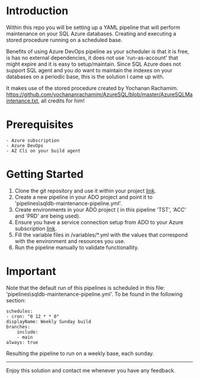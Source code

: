 # Introduction 
Within this repo you will be setting up a YAML pipeline that will perform maintenance on your SQL Azure databases.
Creating and executing a stored procedure running on a scheduled base.

Benefits of using Azure DevOps pipeline as your scheduler is that it is free, 
is has no external dependencies, it does not use 'run-as-account' that might expire and it is easy to setup/maintain.
Since SQL Azure does not support SQL agent and you do want to maintain the indexes on your databases on a periodic base,
this is the solution I came up with.

It makes use of the stored procedure created by Yochanan Rachamim.
https://github.com/yochananrachamim/AzureSQL/blob/master/AzureSQLMaintenance.txt, all credits for him! 
    
# Prerequisites

    - Azure subscription
    - Azure DevOps
    - AZ Cli on your build agent

# Getting Started

1.	Clone the git repository and use it within your project [link](https://github.com/bstoop-github/sqldb-maintenance-pipeline).
2.	Create a new pipeline in your ADO project and point it to 'pipelines\sqldb-maintenance-pipeline.yml'.
3.	Create environments in your ADO project ( in this pipeline 'TST', 'ACC' and 'PRD' are being used).
4.	Ensure you have a service connection setup from ADO to your Azure subscription [link](https://docs.microsoft.com/en-us/azure/devops/pipelines/library/service-endpoints?view=azure-devops&tabs=yaml).
5.  Fill the variable files in /variables/*.yml with the values that correspond with the environment and resources you use.
6.  Run the pipeline manually to validate functionallity.

# Important
Note that the default run of this pipelines is scheduled in this file: 'pipelines\sqldb-maintenance-pipeline.yml'.
To be found in the following section:

    schedules:
    - cron: "0 12 * * 0"
    displayName: Weekly Sunday build
    branches:
        include:
        - main
    always: true

Resulting the pipeline to run on a weekly base, each sunday.

___

Enjoy this solution and contact me whenever you have any feedback.
